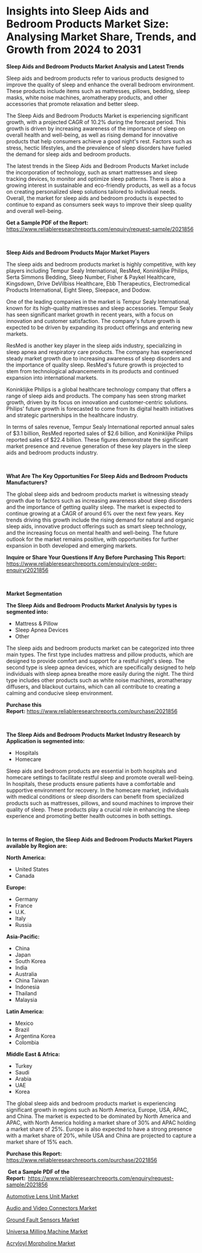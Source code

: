 <p><h1>Insights into Sleep Aids and Bedroom Products Market Size: Analysing Market Share, Trends, and Growth from 2024 to 2031</h1></p><p><strong>Sleep Aids and Bedroom Products Market Analysis and Latest Trends</strong></p>
<p><p>Sleep aids and bedroom products refer to various products designed to improve the quality of sleep and enhance the overall bedroom environment. These products include items such as mattresses, pillows, bedding, sleep masks, white noise machines, aromatherapy products, and other accessories that promote relaxation and better sleep.</p><p>The Sleep Aids and Bedroom Products Market is experiencing significant growth, with a projected CAGR of 10.2% during the forecast period. This growth is driven by increasing awareness of the importance of sleep on overall health and well-being, as well as rising demand for innovative products that help consumers achieve a good night's rest. Factors such as stress, hectic lifestyles, and the prevalence of sleep disorders have fueled the demand for sleep aids and bedroom products.</p><p>The latest trends in the Sleep Aids and Bedroom Products Market include the incorporation of technology, such as smart mattresses and sleep tracking devices, to monitor and optimize sleep patterns. There is also a growing interest in sustainable and eco-friendly products, as well as a focus on creating personalized sleep solutions tailored to individual needs. Overall, the market for sleep aids and bedroom products is expected to continue to expand as consumers seek ways to improve their sleep quality and overall well-being.</p></p>
<p><strong>Get a Sample PDF of the Report:&nbsp;</strong> <a href="https://www.reliableresearchreports.com/enquiry/request-sample/2021856">https://www.reliableresearchreports.com/enquiry/request-sample/2021856</a></p>
<p>&nbsp;</p>
<p><strong>Sleep Aids and Bedroom Products Major Market Players</strong></p>
<p><p>The sleep aids and bedroom products market is highly competitive, with key players including Tempur Sealy International, ResMed, Koninklijke Philips, Serta Simmons Bedding, Sleep Number, Fisher & Paykel Healthcare, Kingsdown, Drive DeVilbiss Healthcare, Ebb Therapeutics, Electromedical Products International, Eight Sleep, Sleepace, and Dodow.</p><p>One of the leading companies in the market is Tempur Sealy International, known for its high-quality mattresses and sleep accessories. Tempur Sealy has seen significant market growth in recent years, with a focus on innovation and customer satisfaction. The company's future growth is expected to be driven by expanding its product offerings and entering new markets.</p><p>ResMed is another key player in the sleep aids industry, specializing in sleep apnea and respiratory care products. The company has experienced steady market growth due to increasing awareness of sleep disorders and the importance of quality sleep. ResMed's future growth is projected to stem from technological advancements in its products and continued expansion into international markets.</p><p>Koninklijke Philips is a global healthcare technology company that offers a range of sleep aids and products. The company has seen strong market growth, driven by its focus on innovation and customer-centric solutions. Philips' future growth is forecasted to come from its digital health initiatives and strategic partnerships in the healthcare industry.</p><p>In terms of sales revenue, Tempur Sealy International reported annual sales of $3.1 billion, ResMed reported sales of $2.6 billion, and Koninklijke Philips reported sales of $22.4 billion. These figures demonstrate the significant market presence and revenue generation of these key players in the sleep aids and bedroom products industry.</p></p>
<p>&nbsp;</p>
<p><strong>What Are The Key Opportunities For Sleep Aids and Bedroom Products Manufacturers?</strong></p>
<p><p>The global sleep aids and bedroom products market is witnessing steady growth due to factors such as increasing awareness about sleep disorders and the importance of getting quality sleep. The market is expected to continue growing at a CAGR of around 6% over the next few years. Key trends driving this growth include the rising demand for natural and organic sleep aids, innovative product offerings such as smart sleep technology, and the increasing focus on mental health and well-being. The future outlook for the market remains positive, with opportunities for further expansion in both developed and emerging markets.</p></p>
<p><strong>Inquire or Share Your Questions If Any Before Purchasing This Report:</strong> <a href="https://www.reliableresearchreports.com/enquiry/pre-order-enquiry/2021856">https://www.reliableresearchreports.com/enquiry/pre-order-enquiry/2021856</a></p>
<p>&nbsp;</p>
<p><strong>Market Segmentation</strong></p>
<p><strong>The Sleep Aids and Bedroom Products Market Analysis by types is segmented into:</strong></p>
<p><ul><li>Mattress & Pillow</li><li>Sleep Apnea Devices</li><li>Other</li></ul></p>
<p><p>The sleep aids and bedroom products market can be categorized into three main types. The first type includes mattress and pillow products, which are designed to provide comfort and support for a restful night's sleep. The second type is sleep apnea devices, which are specifically designed to help individuals with sleep apnea breathe more easily during the night. The third type includes other products such as white noise machines, aromatherapy diffusers, and blackout curtains, which can all contribute to creating a calming and conducive sleep environment.</p></p>
<p><strong>Purchase this Report:&nbsp;</strong><a href="https://www.reliableresearchreports.com/purchase/2021856">https://www.reliableresearchreports.com/purchase/2021856</a></p>
<p>&nbsp;</p>
<p><strong>The Sleep Aids and Bedroom Products Market Industry Research by Application is segmented into:</strong></p>
<p><ul><li>Hospitals</li><li>Homecare</li></ul></p>
<p><p>Sleep aids and bedroom products are essential in both hospitals and homecare settings to facilitate restful sleep and promote overall well-being. In hospitals, these products ensure patients have a comfortable and supportive environment for recovery. In the homecare market, individuals with medical conditions or sleep disorders can benefit from specialized products such as mattresses, pillows, and sound machines to improve their quality of sleep. These products play a crucial role in enhancing the sleep experience and promoting better health outcomes in both settings.</p></p>
<p>&nbsp;</p>
<p><strong>In terms of Region, the Sleep Aids and Bedroom Products Market Players available by Region are:</strong></p>
<p>
    <p> <strong> North America: </strong>
        <ul>
            <li>United States</li>
            <li>Canada</li>
        </ul>
        </p> 
    <p> <strong> Europe: </strong>
        <ul>
            <li>Germany</li>
            <li>France</li>
            <li>U.K.</li>
            <li>Italy</li>
            <li>Russia</li>
        </ul>
        </p> 
    <p> <strong> Asia-Pacific: </strong>
        <ul>
            <li>China</li>
            <li>Japan</li>
            <li>South Korea</li>
            <li>India</li>
            <li>Australia</li>
            <li>China Taiwan</li>
            <li>Indonesia</li>
            <li>Thailand</li>
            <li>Malaysia</li>
        </ul>
        </p> 
    <p> <strong> Latin America: </strong>
        <ul>
            <li>Mexico</li>
            <li>Brazil</li>
            <li>Argentina Korea</li>
            <li>Colombia</li>
        </ul>
        </p> 
    <p> <strong> Middle East & Africa: </strong>
        <ul>
            <li>Turkey</li>
            <li>Saudi</li>
            <li>Arabia</li>
            <li>UAE</li>
            <li>Korea</li>
        </ul>
    </p>
    </p>
<p><p>The global sleep aids and bedroom products market is experiencing significant growth in regions such as North America, Europe, USA, APAC, and China. The market is expected to be dominated by North America and APAC, with North America holding a market share of 30% and APAC holding a market share of 25%. Europe is also expected to have a strong presence with a market share of 20%, while USA and China are projected to capture a market share of 15% each.</p></p>
<p><strong>Purchase this Report: </strong><a href="https://www.reliableresearchreports.com/purchase/2021856">https://www.reliableresearchreports.com/purchase/2021856</a></p>
<p>&nbsp;<strong>Get a Sample PDF of the Report:&nbsp;&nbsp;</strong><a href="https://www.reliableresearchreports.com/enquiry/request-sample/2021856">https://www.reliableresearchreports.com/enquiry/request-sample/2021856</a></p>
<p><strong></strong></p>
<p><p><a href="https://cautious-neon-760.notion.site/Automotive-Lens-Unit-Market-Challenges-Opportunities-and-Growth-Drivers-and-Major-Market-Players--f9f59aad7f2c45378f1a6e93aad86f22">Automotive Lens Unit Market</a></p><p><a href="https://view.publitas.com/reportprime-1/audio-and-video-connectors-market-size-focuses-on-market-dynamics-in-depth-analysis-and-future-projections-of-its-market-forecasted-for-period-from-2024-to-2031/">Audio and Video Connectors Market</a></p><p><a href="https://view.publitas.com/reportprime-1/ground-fault-sensors-market-size-furnishes-valuable-information-encompassing-market-share-market-trends-and-projections-spanning-from-2024-to-2031/">Ground Fault Sensors Market</a></p><p><a href="https://spotless-saver-8fd.notion.site/Universa-Milling-Machine-Market-Centers-on-Aspects-such-as-Market-Growth-Market-Share-Market-Oppor-da33bac2eb914f209ca79ecd873ee140">Universa Milling Machine Market</a></p><p><a href="https://gentle-editor-9db.notion.site/Acryloyl-Morpholine-Market-Challenges-Opportunities-and-Growth-Drivers-and-Major-Market-Players-f-5d2fdec32a2b43dfadd3f707786da442">Acryloyl Morpholine Market</a></p></p>